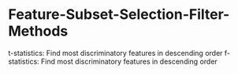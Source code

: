 # Feature-Subset-Selection-Filter-Methods
t-statistics:
Find most discriminatory features in descending order
f-statistics:
Find most discriminatory features in descending order
